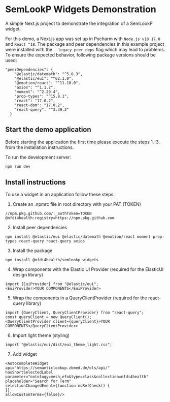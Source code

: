 # SemLookP Widgets Demonstration
A simple Next.js project to demonstrate the integration of a SemLookP widget.

For this demo, a Next.js app was set up in Pycharm with `Node.js v18.17.0` and `React ^18`. 
The package and peer dependencies in this example project were installed with the 
`--legacy-peer-deps` flag which may lead to problems. To ensure the expected 
behavior, following package versions should be used: 
```
"peerDependencies": {
    "@elastic/datemath": "^5.0.3",
    "@elastic/eui": "^62.1.0",
    "@emotion/react": "^11.10.0",
    "axios": "^1.1.2",
    "moment": "^2.29.4",
    "prop-types": "^15.8.1",
    "react": "17.0.2",
    "react-dom": "17.0.2",
    "react-query": "^3.39.2"
  }
```
## Start the demo application

Before starting the application the first time please execute the steps 1.-3. 
from the installation instructions.

To run the development server:
```bash
npm run dev
```

## Install instructions

To use a widget in an application follow these steps:

1) Create an .npmrc file in root directory with your PAT (TOKEN)
```
//npm.pkg.github.com/:_authToken=TOKEN
@nfdi4health:registry=https://npm.pkg.github.com
```
2) Install peer dependencies
```
npm install @elastic/eui @elastic/datemath @emotion/react moment prop-types react-query react-query axios
```
3) Install the package
```
npm install @nfdi4health/semlookp-widgets
```
4) Wrap components with the Elastic UI Provider (required for the ElasticUI design library)
```
import {EuiProvider} from "@elastic/eui";
<EuiProvider>YOUR COMPONENTS</EuiProvider>
```
5) Wrap the components in a QueryClientProvider (required for the react-query library)
```
import {QueryClient, QueryClientProvider} from "react-query";
const queryClient = new QueryClient();
<QueryClientProvider client={queryClient}>YOUR COMPONENTS</QueryClientProvider>
```
6) Import light theme (styling)
```
import "@elastic/eui/dist/eui_theme_light.css";
```
7) Add widget
```
<AutocompleteWidget
api="https://semanticlookup.zbmed.de/ols/api/"
hasShortSelectedLabel
parameter="ontology=mesh,efo&type=class&collection=nfdi4health"
placeholder="Search for Term"
selectionChangedEvent={function noRefCheck() {
}}
allowCustomTerms={false}/>
```





